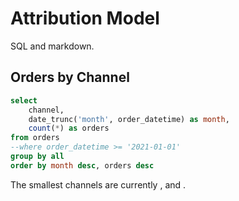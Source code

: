 # Attribution Model

SQL and markdown.

## Orders by Channel

```sql orders
select 
    channel,
    date_trunc('month', order_datetime) as month,
    count(*) as orders
from orders
--where order_datetime >= '2021-01-01'
group by all
order by month desc, orders desc
```

The smallest channels are currently <Value data={orders} row=5/>, <Value data={orders} row=4/> and <Value data={orders} row=3/>.

<AreaChart
    title='Orders attributed to each channel'
    data={orders}
    x=month
    y=orders
    series=channel
/>

<DataTable data={orders}/>



